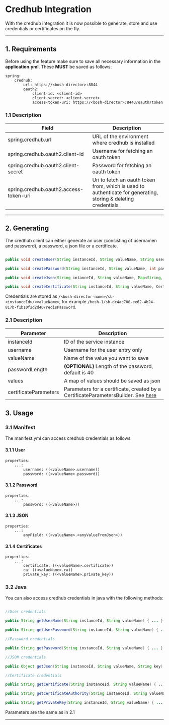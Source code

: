# Credhub Integration

With the credhub integration it is now possible to generate, store and use credentials or certificates on the fly.

---

## 1. Requirements

Before using the feature make sure to save all necessary information in the **application.yml**. These **MUST** be saved as follows:

    spring:
        credhub:
            url: https://<bosh-director>:8844
            oauth2:
                client-id: <client-id>
                client-secret: <client-secret>
                access-token-uri: https://<bosh-director>:8443/oauth/token

### 1.1 Description

| Field                                  | Description   |
| -------------------------------------- | ----------------- |
| spring.credhub.url                     | URL of the environment where credhub is installed |
| spring.credhub.oauth2.client-id        | Username for fetching an oauth token |
| spring.credhub.oauth2.client-secret    | Password for fetching an oauth token |
| spring.credhub.oauth2.access-token-uri | Uri to fetch an oauth token from, which is used to authenticate for generating, storing & deleting credentials |

---

## 2. Generating

The credhub client can either generate an user (consisting of usernamen and password), a password, a json file or a certificate.

```java

public void createUser(String instanceId, String valueName, String username, int passwordLength) { ... }

public void createPassword(String instanceId, String valueName, int passwordLength) { ... }

public void createJson(String intanceId, String valueName, Map<String, Object> values) { ... }

public void createCertificate(String instanceId, String valueName, CertificateParameters certificateParameters) { ... }
```

Credentials are stored as `/<bosh-director-name>/sb-<instanceId>/<valueName>`, for example `/bosh-1/sb-dc4ac700-ee62-4b24-817b-f1b10f2d2d40/redisPassword`.

### 2.1 Description

| Parameter                                  | Description   |
| -------------------------------------- |-----------------|
| instanceId | ID of the service instance|
| username | Username for the user entry only|
| valueName | Name of the value you want to save|
| passwordLength| **(OPTIONAL)** Length of the password, default is 40 |
| values | A map of values should be saved as json |
| certificateParameters | Parameters for a certificate, created by a CertificateParametersBuilder. See [here](https://docs.spring.io/spring-credhub/docs/1.0.0.RELEASE/api/org/springframework/credhub/support/certificate/CertificateParameters.CertificateParametersBuilder.html)|

## 3. Usage

### 3.1 Manifest

The manifest.yml can access credhub credentials as follows

#### 3.1.1 User

    properties:
        ...:
            username: ((<valueName>.username))
            password: ((<valueName>.password))

#### 3.1.2 Password

    properties:
        ...:
            password: ((<valueName>))

#### 3.1.3 JSON

    properties:
        ...:
            anyField: ((<valueName>.<anyValueFromJson>))

#### 3.1.4 Certificates

    properties:
        ...:
            certificate: ((<valueName>.certificate))
            ca: ((<valueName>.ca))
            private_key: ((<valueName>.private_key))

### 3.2 Java

You can also access credhub credentials in java with the following methods:

```java

//User credentials

public String getUserName(String instanceId, String valueName) { ... }

public String getUserPassword(String instanceId, String valueName) { ... }

//Password credentials

public String getPassword(String instanceId, String valueName) { ... }

//JSON credentials

public Object getJson(String instanceId, String valueName, String key) { ... }

//Certificate credentials

public String getCertificate(String instanceId, String valueName) { ... }

public String getCertificateAuthority(String instanceId, String valueName) { ... }

public String getPrivateKey(String instanceId, String valueName) { ... }

```

Parameters are the same as in 2.1

---